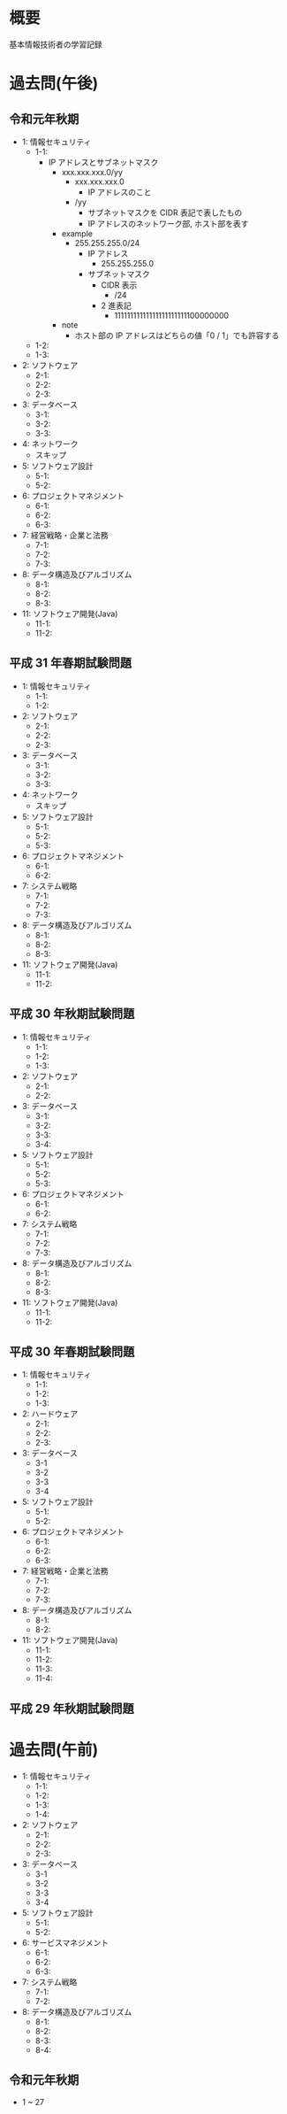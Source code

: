 # 概要

基本情報技術者の学習記録

# 過去問(午後)

## 令和元年秋期

- 1: 情報セキュリティ
  - 1-1:
    - IP アドレスとサブネットマスク
      - xxx.xxx.xxx.0/yy
        - xxx.xxx.xxx.0
          - IP アドレスのこと
        - /yy
          - サブネットマスクを CIDR 表記で表したもの
          - IP アドレスのネットワーク部, ホスト部を表す
      - example
        - 255.255.255.0/24
          - IP アドレス
            - 255.255.255.0
          - サブネットマスク
            - CIDR 表示
              - /24
            - 2 進表記
              - 11111111111111111111111100000000
      - note
        - ホスト部の IP アドレスはどちらの値「0 / 1」でも許容する
  - 1-2:
  - 1-3:
- 2: ソフトウェア
  - 2-1:
  - 2-2:
  - 2-3:
- 3: データベース
  - 3-1:
  - 3-2:
  - 3-3:
- 4: ネットワーク
  - スキップ
- 5: ソフトウェア設計
  - 5-1:
  - 5-2:
- 6: プロジェクトマネジメント
  - 6-1:
  - 6-2:
  - 6-3:
- 7: 経営戦略・企業と法務
  - 7-1:
  - 7-2:
  - 7-3:
- 8: データ構造及びアルゴリズム
  - 8-1:
  - 8-2:
  - 8-3:
- 11: ソフトウェア開発(Java)
  - 11-1:
  - 11-2:

## 平成 31 年春期試験問題

- 1: 情報セキュリティ
  - 1-1:
  - 1-2:
- 2: ソフトウェア
  - 2-1:
  - 2-2:
  - 2-3:
- 3: データベース
  - 3-1:
  - 3-2:
  - 3-3:
- 4: ネットワーク
  - スキップ
- 5: ソフトウェア設計
  - 5-1:
  - 5-2:
  - 5-3:
- 6: プロジェクトマネジメント
  - 6-1:
  - 6-2:
- 7: システム戦略
  - 7-1:
  - 7-2:
  - 7-3:
- 8: データ構造及びアルゴリズム
  - 8-1:
  - 8-2:
  - 8-3:
- 11: ソフトウェア開発(Java)
  - 11-1:
  - 11-2:

## 平成 30 年秋期試験問題

- 1: 情報セキュリティ
  - 1-1:
  - 1-2:
  - 1-3:
- 2: ソフトウェア
  - 2-1:
  - 2-2:
- 3: データベース
  - 3-1:
  - 3-2:
  - 3-3:
  - 3-4:
- 5: ソフトウェア設計
  - 5-1:
  - 5-2:
  - 5-3:
- 6: プロジェクトマネジメント
  - 6-1:
  - 6-2:
- 7: システム戦略
  - 7-1:
  - 7-2:
  - 7-3:
- 8: データ構造及びアルゴリズム
  - 8-1:
  - 8-2:
  - 8-3:
- 11: ソフトウェア開発(Java)
  - 11-1:
  - 11-2:

## 平成 30 年春期試験問題

- 1: 情報セキュリティ
  - 1-1:
  - 1-2:
  - 1-3:
- 2: ハードウェア
  - 2-1:
  - 2-2:
  - 2-3:
- 3: データベース
  - 3-1
  - 3-2
  - 3-3
  - 3-4
- 5: ソフトウェア設計
  - 5-1:
  - 5-2:
- 6: プロジェクトマネジメント
  - 6-1:
  - 6-2:
  - 6-3:
- 7: 経営戦略・企業と法務
  - 7-1:
  - 7-2:
  - 7-3:
- 8: データ構造及びアルゴリズム
  - 8-1:
  - 8-2:
- 11: ソフトウェア開発(Java)
  - 11-1:
  - 11-2:
  - 11-3:
  - 11-4:

## 平成 29 年秋期試験問題

# 過去問(午前)

- 1: 情報セキュリティ
  - 1-1:
  - 1-2:
  - 1-3:
  - 1-4:
- 2: ソフトウェア
  - 2-1:
  - 2-2:
  - 2-3:
- 3: データベース
  - 3-1
  - 3-2
  - 3-3
  - 3-4
- 5: ソフトウェア設計
  - 5-1:
  - 5-2:
- 6: サービスマネジメント
  - 6-1:
  - 6-2:
  - 6-3:
- 7: システム戦略
  - 7-1:
  - 7-2:
- 8: データ構造及びアルゴリズム
  - 8-1:
  - 8-2:
  - 8-3:
  - 8-4:

## 令和元年秋期

- 1 ~ 27
